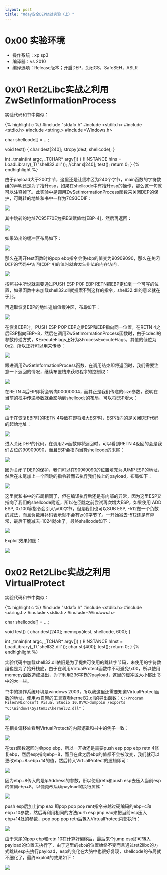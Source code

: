 ```yaml
---
layout: post
title: "0day安全DEP绕过实验（上）"
---
```


# 0x00 实验环境

* 操作系统：xp sp3
* 编译器：vs 2010
* 编译选项：Release版本；开启DEP，关闭GS，SafeSEH，ASLR

<!-- more -->

# 0x01 Ret2Libc实战之利用ZwSetInformationProcess

实验代码和书中类似：

{% highlight c %}
#include "stdafx.h"
#include <stdlib.h>
#include <stdio.h>
#include <string.>
#include <Windows.h>

char shellcode[] = …;

void test()
{
	char dest[240];
	strcpy(dest, shellcode);
}

int _tmain(int argc, _TCHAR* argv[])
{
	HINSTANCE hIns = LoadLibrary(_T("shell32.dll"));
	//char s[240];
	test();
	return 0;
}
{% endhighlight %}

由于payload大于200字节，这里还是让缓冲区为240个字节，main函数的字符数组的声明还是为了抬升esp，如果在shellcode中有抬升esp的操作，那么这一句就可以注释掉了。此实验中是调用ZwSetInformationProcess函数来关闭DEP的保护，可跳转的地址和书中一样为7C93CD1F：

![][1]

其中跳转的地址7C95F70E为把ESI赋值给[EBP-4]，然后再返回：

![][2]

如果溢出的缓冲区布局如下：

![][3]

那么在离开test函数时的pop ebp指令会使ebp的值变为90909090，那么在关闭DEP的代码中访问[EBP-4]的值时就会发生非法的内存访问：

![][4]

按照书中所说就需要通过PUSH ESP POP EBP RETN把EBP定位到一个可写的位置，如果函数中未加载shell32.dll就搜索不到这样的指令，shell32.dll的意义就在于此。

再选取恢复EBP的地址追加值缓冲区，布局如下：

![][5]

在恢复EBP时，PUSH ESP POP EBP之后ESP和EBP指向同一位置，在RETN 4之后ESP指向EBP+8，然后在调用ZwSetInformationProcess函数时，由于cdecl的参数传递方式，&ExecuteFlags正好为&ProcessExecuteFlags，其值的低位为0x2，所以正好可以用来传参：

![][6]

跟进调用ZwSetInformationProcess函数，在调用结束即将返回时，我们需要注意一下返回的情况，继续布置栈来获取程序的控制权：

![][7]

在RETN 4后EIP即将会转向00000004，而其正是我们传递的size参数，说明在当前的栈中传递参数就会影响到shellcode的布局，可以将ESP增大：

![][8]

由于在恢复EBP时的RETN 4导致在即将增大ESP时，ESP指向的是关闭DEP代码的起始地址：

![][9]

进入关闭DEP的代码，在调用Zw函数即将返回时，可以看到RETN 4返回的会是我们占位的90909090，而且ESP会指向当前shellcode的末尾：

![][10]

因为关闭了DEP的保护，我们可以在90909090的位置填充为JUMP ESP的地址，然后在末尾加上一个回跳的指令转而去执行我们栈上的payload，布局如下：

![][11]

这里就和书中的布局相同了，但在编译执行后还是有内部的异常，因为这里ESP又指向了我们的shellcode附近，所以在回跳之前尝试再次增大ESP，如果使用 ADD ESP, 0x100等指令会引入\x00字节，但是我们也可以SUB ESP, -512做一个负数的减法，而且负数用补码表示就不会有\x00字节了。一开始减去-512还是有异常，最后干脆减去-1024就ok了，最终shellcode如下：

![][12]

Exploit效果如图：

![][13]

# 0x02 Ret2Libc实战之利用VirtualProtect

实验代码和书中类似：

{% highlight c %}
#include "stdafx.h"
#include <stdlib.h>
#include <string.h>
#include <stdio.h>
#include <Windows.h>

char shellcode[] = …;

void test()
{
	char dest[240];
	memcpy(dest, shellcode, 600);
}


int _tmain(int argc, _TCHAR* argv[])
{
	HINSTANCE hInst = LoadLibrary(_T("shell32.dll"));
	char str[400];
	test();
	return 0;
}
{% endhighlight %}

实验代码中加载shell32.dll依旧是为了提供可使用的跳转字节码，未使用的字符数组也是为了抬升栈底，由于在利用VirtualProtect函数中不可避免\x00，所以使用memcpy函数造成溢出，为了利用236字节的payload，这里的缓冲区大小都比书中的大一些。

书中的操作系统环境是windows 2003，所以我这里还需要知道VirtualProtect函数的地址，使用vs自带的工具查看kernel32.dll的导出函数：`C:\Program Files\Microsoft Visual Studio 10.0\VC>dumpbin /exports "C:\Windows\System32\kernel32.dll"`：

![][14]

在相关偏移处看到VirtualProtect的内部逻辑和书中的例子一致：

![][15]

在test函数返回时会pop ebp，所以一开始还是需要push esp pop ebp retn 4修复ebp，然后esp指向ebp+8，而且在此之后ebp的值都不会被改变，我们就可以更改ebp+8~ebp+14的值，然后转入VirtualProtect的逻辑即可：

![][16]

因为ebp+8传入的是lpAddress的参数，所以使用retn和push esp去压入当前esp的值到ebp+8，以便更改后续payload的执行属性：

![][17]

push esp后加上jmp eax 即pop pop pop rent指令来越过硬编码的ebp+c和ebp+10参数，然后再利用相同的方法push esp jmp eax来把当前esp压入ebp+14处的参数，pop pop pop retn后转入VirtualProtect内部执行：

![][18]

由于末尾的pop ebp和retn 10在计算好偏移后，最后来个jump esp即可转入payload的位置去执行了，由于这里的ebp的位置始终不变而且通过ret2libc的方式跳转esp去执行payload，esp的变化在大脑中也很好复现，shellcode的布局就不细化了，最终exploit的效果如下：

![][19]

[1]: http://ojyzyrhpd.bkt.clouddn.com/20171031/1.png
[2]: http://ojyzyrhpd.bkt.clouddn.com/20171031/2.png
[3]: http://ojyzyrhpd.bkt.clouddn.com/20171031/3.png
[4]: http://ojyzyrhpd.bkt.clouddn.com/20171031/4.png
[5]: http://ojyzyrhpd.bkt.clouddn.com/20171031/5.png
[6]: http://ojyzyrhpd.bkt.clouddn.com/20171031/6.png
[7]: http://ojyzyrhpd.bkt.clouddn.com/20171031/7.png
[8]: http://ojyzyrhpd.bkt.clouddn.com/20171031/8.png
[9]: http://ojyzyrhpd.bkt.clouddn.com/20171031/9.png
[10]: http://ojyzyrhpd.bkt.clouddn.com/20171031/10.png
[11]: http://ojyzyrhpd.bkt.clouddn.com/20171031/11.png
[12]: http://ojyzyrhpd.bkt.clouddn.com/20171031/12.png
[13]: http://ojyzyrhpd.bkt.clouddn.com/20171031/13.png
[14]: http://ojyzyrhpd.bkt.clouddn.com/20171031/14.png
[15]: http://ojyzyrhpd.bkt.clouddn.com/20171031/15.png
[16]: http://ojyzyrhpd.bkt.clouddn.com/20171031/16.png
[17]: http://ojyzyrhpd.bkt.clouddn.com/20171031/17.png
[18]: http://ojyzyrhpd.bkt.clouddn.com/20171031/18.png
[19]: http://ojyzyrhpd.bkt.clouddn.com/20171031/19.png
